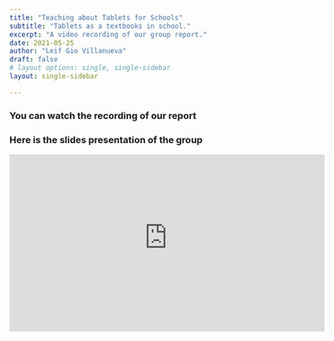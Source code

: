 ```yaml
---
title: "Teaching about Tablets for Schools"
subtitle: "Tablets as a textbooks in school."
excerpt: "A video recording of our group report."
date: 2021-05-25
author: "Leif Gio Villanueva"
draft: false
# layout options: single, single-sidebar
layout: single-sidebar

---
```


### You can watch the recording of our report


### Here is the slides presentation of the group

<iframe width="560" height="315" src="https://unruffled-varahamihira-2562ba.netlify.app/" title="Xaringan Slide" frameborder="0"></iframe>
